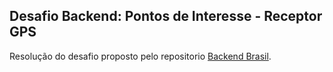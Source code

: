 ##  Desafio Backend: Pontos de Interesse - Receptor GPS

Resolução do desafio proposto pelo repositorio [Backend Brasil](https://github.com/backend-br/desafios/blob/master/points-of-interest/PROBLEM.md).